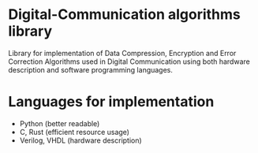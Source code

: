# Digital-Communication algorithms library
Library for implementation of Data Compression, Encryption and Error Correction Algorithms used in Digital Communication using both hardware description and software programming languages.

# Languages for implementation
*  Python (better readable)         
*  C, Rust (efficient resource usage)          
*  Verilog, VHDL (hardware description)       
